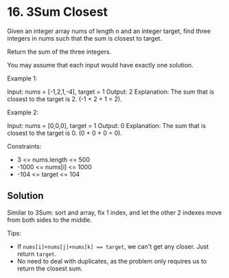 # 16. 3Sum Closest
Given an integer array nums of length n and an integer target, find three integers in nums such that the sum is closest to target.

Return the sum of the three integers.

You may assume that each input would have exactly one solution.

Example 1:

Input: nums = [-1,2,1,-4], target = 1
Output: 2
Explanation: The sum that is closest to the target is 2. (-1 + 2 + 1 = 2).

Example 2:

Input: nums = [0,0,0], target = 1
Output: 0
Explanation: The sum that is closest to the target is 0. (0 + 0 + 0 = 0).

Constraints:

* 3 <= nums.length <= 500
* -1000 <= nums[i] <= 1000
* -104 <= target <= 104

## Solution
Similar to 3Sum: sort and array, fix 1 index, and let the other 2 indexes move from both sides to the middle.

Tips:

* If `nums[i]+nums[j]+nums[k] == target`, we can't get any closer. Just return `target`.
* No need to deal with duplicates, as the problem only requires us to return the closest sum.
